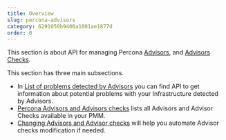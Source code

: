 ```yaml
---
title: Overview
slug: percona-advisors
category: 6291050b9400a1001ae1877d
order: 0
---
```



This section is about API for managing Percona [Advisors](https://docs.percona.com/percona-monitoring-and-management/get-started/advisors.html), and [Advisors Checks](https://docs.percona.com/percona-monitoring-and-management/details/develop-checks/index.html).

This section has three main subsections.

- In [List of problems detected by Advisors](reference/failed-checks) you can find API to get information about potential problems with your Infrastructure detected by Advisors.
- [Percona Advisors and Advisors checks](reference/advisors-and-advisor-checks) lists all Advisors and Advisor Checks available in your PMM.
- [Changing Advisors and Advisor checks](reference/changing-advisor-checks) will help you automate Advisor checks modification if needed.
